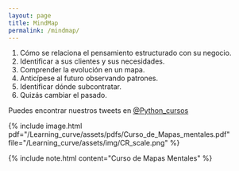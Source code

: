 ```yaml
---
layout: page
title: MindMap
permalink: /mindmap/
---
```


1. Cómo se relaciona el pensamiento estructurado con su negocio.
2. Identificar a sus clientes y sus necesidades.
3. Comprender la evolución en un mapa.
4. Anticípese al futuro observando patrones.
5. Identificar dónde subcontratar.
6. Quizás cambiar el pasado.
                                                                                    
Puedes encontrar nuestros tweets en [@Python_cursos](https://twitter.com/Python_cursos)

{% include image.html 
pdf="/Learning_curve/assets/pdfs/Curso_de_Mapas_mentales.pdf"
file="/Learning_curve/assets/img/CR_scale.png"
%}

{% include note.html content="Curso de Mapas Mentales" %}

